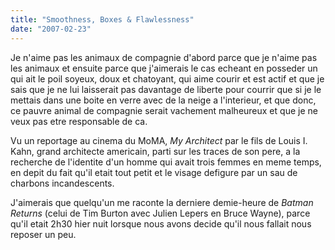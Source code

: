 ```yaml
---
title: "Smoothness, Boxes & Flawlessness"
date: "2007-02-23"
---
```


Je n'aime pas les animaux de compagnie d'abord parce que je n'aime pas les animaux et ensuite parce que j'aimerais le cas echeant en posseder un qui ait le poil soyeux, doux et chatoyant, qui aime courir et est actif et que je sais que je ne lui laisserait pas davantage de liberte pour courrir que si je le mettais dans une boite en verre avec de la neige a l'interieur, et que donc, ce pauvre animal de compagnie serait vachement malheureux et que je ne veux pas etre responsable de ca.

Vu un reportage au cinema du MoMA, _My Architect_ par le fils de Louis I. Kahn, grand architecte americain, parti sur les traces de son pere, a la recherche de l'identite d'un homme qui avait trois femmes en meme temps, en depit du fait qu'il etait tout petit et le visage defigure par un sau de charbons incandescents.

J'aimerais que quelqu'un me raconte la derniere demie-heure de _Batman Returns_ (celui de Tim Burton avec Julien Lepers en Bruce Wayne), parce qu'il etait 2h30 hier nuit lorsque nous avons decide qu'il nous fallait nous reposer un peu.
